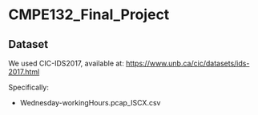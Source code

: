 # CMPE132_Final_Project
## Dataset
We used CIC-IDS2017, available at:
https://www.unb.ca/cic/datasets/ids-2017.html

Specifically:
- Wednesday-workingHours.pcap_ISCX.csv
